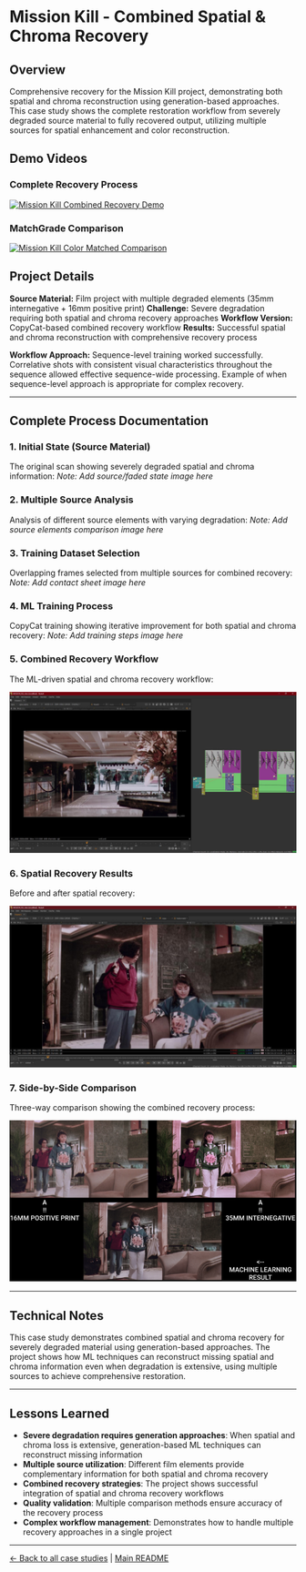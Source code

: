 # Mission Kill - Combined Spatial & Chroma Recovery

## Overview
Comprehensive recovery for the Mission Kill project, demonstrating both spatial and chroma reconstruction using generation-based approaches. This case study shows the complete restoration workflow from severely degraded source material to fully recovered output, utilizing multiple sources for spatial enhancement and color reconstruction.

## Demo Videos

### Complete Recovery Process
[![Mission Kill Combined Recovery Demo](https://img.youtube.com/vi/wftwMqKaDFk/0.jpg)](https://www.youtube.com/watch?v=wftwMqKaDFk)

### MatchGrade Comparison
[![Mission Kill Color Matched Comparison](https://img.youtube.com/vi/x_EKBpOjTEE/0.jpg)](https://www.youtube.com/watch?v=x_EKBpOjTEE)

## Project Details
**Source Material:** Film project with multiple degraded elements (35mm internegative + 16mm positive print)
**Challenge:** Severe degradation requiring both spatial and chroma recovery approaches
**Workflow Version:** CopyCat-based combined recovery workflow
**Results:** Successful spatial and chroma reconstruction with comprehensive recovery process

**Workflow Approach:** Sequence-level training worked successfully. Correlative shots with consistent visual characteristics throughout the sequence allowed effective sequence-wide processing. Example of when sequence-level approach is appropriate for complex recovery.

---

## Complete Process Documentation

### 1. Initial State (Source Material)
The original scan showing severely degraded spatial and chroma information:
*Note: Add source/faded state image here*

### 2. Multiple Source Analysis
Analysis of different source elements with varying degradation:
*Note: Add source elements comparison image here*

### 3. Training Dataset Selection
Overlapping frames selected from multiple sources for combined recovery:
*Note: Add contact sheet image here*

### 4. ML Training Process
CopyCat training showing iterative improvement for both spatial and chroma recovery:
*Note: Add training steps image here*

### 5. Combined Recovery Workflow
The ML-driven spatial and chroma recovery workflow:

![Mission Kill Spatial and Chroma Recovery Script Overview](../images/MISSION%20KILL%20SPATIAL%20AND%20CHROMA%20RECOVERY%20SCRIPT%20OVERVIEW.jpeg)

### 6. Spatial Recovery Results
Before and after spatial recovery:

![Mission Kill Spatial Recovery Comparison](../images/MISSION%20KILL%20SPATIAL%20RECOVERY%20COMPARISON.jpeg)

### 7. Side-by-Side Comparison
Three-way comparison showing the combined recovery process:

![Mission Kill 3 Way Comparison](../images/MISSION%20KILL%203%20WAY%20COMPARISON.png)

---

## Technical Notes
This case study demonstrates combined spatial and chroma recovery for severely degraded material using generation-based approaches. The project shows how ML techniques can reconstruct missing spatial and chroma information even when degradation is extensive, using multiple sources to achieve comprehensive restoration.

---

## Lessons Learned
- **Severe degradation requires generation approaches**: When spatial and chroma loss is extensive, generation-based ML techniques can reconstruct missing information
- **Multiple source utilization**: Different film elements provide complementary information for both spatial and chroma recovery
- **Combined recovery strategies**: The project shows successful integration of spatial and chroma recovery workflows
- **Quality validation**: Multiple comparison methods ensure accuracy of the recovery process
- **Complex workflow management**: Demonstrates how to handle multiple recovery approaches in a single project

---

[← Back to all case studies](https://github.com/fabiocolor/nuke-chroma-recovery-template/blob/main/docs/case-studies.md) | [Main README](https://github.com/fabiocolor/nuke-chroma-recovery-template/blob/main/README.md)
